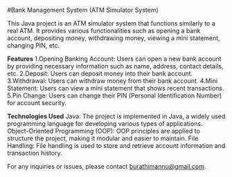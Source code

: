 #Bank Management System (ATM Simulator System)

This Java project is an ATM simulator system that functions similarly to a real ATM. It provides various functionalities such as opening a bank account, depositing money, withdrawing money, viewing a mini statement, changing PIN, etc.

**Features**
1.Opening Banking Account: Users can open a new bank account by providing necessary information such as name, address, contact details, etc.
2.Deposit: Users can deposit money into their bank account.
3.Withdrawal: Users can withdraw money from their bank account.
4.Mini Statement: Users can view a mini statement that shows recent transactions.
5.Pin Change: Users can change their PIN (Personal Identification Number) for account security.

**Technologies Used**
Java: The project is implemented in Java, a widely used programming language for developing various types of applications.
Object-Oriented Programming (OOP): OOP principles are applied to structure the project, making it modular and easier to maintain.
File Handling: File handling is used to store and retrieve account information and transaction history.

For any inquiries or issues, please contact burathimannu@gmail.com.

